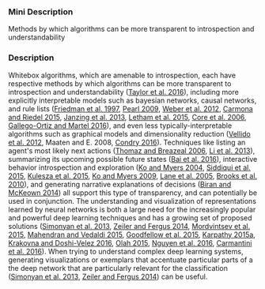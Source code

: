 ### Mini Description

Methods by which algorithms can be more transparent to introspection and understandability

### Description

Whitebox algorithms, which are amenable to introspection, each have respective methods by which algorithms can be more transparent to introspection and understandability ([Taylor et al. 2016](https://intelligence.org/files/AlignmentMachineLearning.pdf)), including more explicitly interpretable models such as bayesian networks, causal networks, and rule lists ([Friedman et al. 1997](http://dx.doi.org/10.1023/A:1007465528199), [Pearl 2009](http://bayes.cs.ucla.edu/BOOK-2K/), [Weber et al. 2012](http://dx.doi.org/10.1016/j.engappai.2010.06.002), [Carmona and Riedel 2015](http://ceur-ws.org/Vol-1583/CoCoNIPS_2015_paper_10.pdf), [Janzing et al. 2013](http://dx.doi.org/10.1214/13-AOS1145), [Letham et al. 2015](http://dx.doi.org/10.1214/15-AOAS848), [Core et al. 2006](http://www.aaai.org/Papers/IAAI/2006/IAAI06-010.pdf), [Gallego-Ortiz and Martel 2016](https://pdfs.semanticscholar.org/748d/3ef9f05b3c95cf82a14aa64549bcbe94be60.pdf)), and even less typically-interpretable algorithms such as graphical models and dimensionality reduction ([Vellido et al. 2012](https://pdfs.semanticscholar.org/ce0b/8b6fca7dc089548cc2e9aaac3bae82bb19da.pdf), Maaten and E. 2008, [Condry 2016](https://arxiv.org/pdf/1607.00279.pdf)). Techniques like listing an agent's most likely next actions ([Thomaz and Breazeal 2006](http://www.cc.gatech.edu/~athomaz/papers/ThomazBreazeal-ICDL06.pdf), [Li et al. 2013](http://dl.acm.org/citation.cfm?id=2484920.2485064)), summarizing its upcoming possible future states ([Bai et al. 2016](http://www.ijcai.org/Abstract/16/430)), interactive behavior introspection and exploration ([Ko and Myers 2004](http://www.cs.cmu.edu/~ajko/papers/Ko2004Whyline.pdf), [Siddiqui et al. 2015](https://pdfs.semanticscholar.org/cb15/e3855bb420a7a73eadb0c4d38fd1095dc209.pdf), [Kulesza et al. 2015](ftp://ftp.cs.orst.edu/pub/burnett/iui15-elucidebug.pdf), [Ko and Myers 2009](http://repository.cmu.edu/cgi/viewcontent.cgi?article=1163&context=hcii), [Lane et al. 2005](http://ict.usc.edu/pubs/Explainable%20Artificial%20Intelligence%20for%20Training%20and%20Tutoring.pdf), [Brooks et al. 2010](http://www.aaai.org/ocs/index.php/FSS/FSS10/paper/viewFile/2223/2749)), and generating narrative explanations of decisions ([Biran and McKeown 2014](http://www.cs.columbia.edu/~orb/papers/justification_automl_2014.pdf)) all support this type of transparency, and can potentially be used in conjunction. The understanding and visualization of representations learned by neural networks is both a large need for the increasingly popular and powerful deep learning techniques and has a growing set of proposed solutions ([Simonyan et al. 2013](http://www.robots.ox.ac.uk/~vgg/publications/2014/Simonyan14a/simonyan14a.pdf), [Zeiler and Fergus 2014](http://www.cs.nyu.edu/~fergus/papers/zeilerECCV2014.pdf), [Mordvintsev et al. 2015](https://research.googleblog.com/2015/06/inceptionism-going-deeper-into-neural.html), [Mahendran and Vedaldi 2015](https://www.robots.ox.ac.uk/~vedaldi/assets/pubs/mahendran15understanding.pdf), [Goodfellow et al. 2015](https://pdfs.semanticscholar.org/bee0/44c8e8903fb67523c1f8c105ab4718600cdb.pdf), [Karpathy 2015a](http://cs231n.github.io/understanding-cnn/), [Krakovna and Doshi-Velez 2016](https://pdfs.semanticscholar.org/d512/e36d361d313cae20c9766fedd6f84c71f09c.pdf), [Olah 2015](http://colah.github.io/posts/2015-01-Visualizing-Representations/), [Nguyen et al. 2016](https://papers.nips.cc/paper/6519-synthesizing-the-preferred-inputs-for-neurons-in-neural-networks-via-deep-generator-networks.pdf), [Carmantini et al. 2016](http://arxiv.org/abs/1609.01926)). When trying to understand complex deep learning systems, generating visualizations or exemplars that accentuate particular parts of a the deep network that are particularly relevant for the classification ([Simonyan et al. 2013](http://www.robots.ox.ac.uk/~vgg/publications/2014/Simonyan14a/simonyan14a.pdf), [Zeiler and Fergus 2014](http://www.cs.nyu.edu/~fergus/papers/zeilerECCV2014.pdf)) can be useful.
